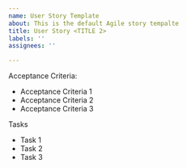 ```yaml
---
name: User Story Template
about: This is the default Agile story tempalte
title: User Story <TITLE 2>
labels: ''
assignees: ''

---
```


Acceptance Criteria:
- Acceptance Criteria 1
- Acceptance Criteria 2
- Acceptance Criteria 3

Tasks
- Task 1
- Task 2
- Task 3
